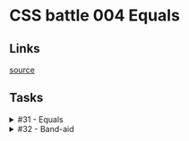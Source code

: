 # CSS battle 004 Equals

## Links
[source](https://cssbattle.dev/battle/6)

## Tasks

<details>
  <summary>#31 - Equals</summary>

  [Task](https://cssbattle.dev/play/31)

    <p><p>
    <style>
      body {
        background: #AA445F;
        margin: 50px 75px;
      }
      p {
        margin: 0;
        float: left;
        width: 100px;
        height: 200px;
        border-radius: 100px 0 0 100px;
        background: #F7EC7D;
      }
      p + p {
        transform: rotate(180deg);
        margin-left: 50px;
        background: #E38F66;
      }
    </style>

</details>

<details>
  <summary>#32 - Band-aid</summary>

  [Task](https://cssbattle.dev/play/32)

    <p><p>
    <style>
      * {
        margin: 0;
      }
      p {
        position: fixed;
        width: 200px;
        height: 50px;
        background: #F3AC3C;
        top: 125px;
        left: 100px;
        transform: rotate(45deg);
      }
      p + p {
        transform: rotate(-45deg);
        background: #FBE18C;
        box-shadow: inset 75px 0 #A3A368, inset -75px 0 #A3A368;
      }
    </style>

</details>
